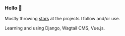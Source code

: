 ### Hello 👋

Mostly throwing [stars](https://github.com/TravellerSam?tab=stars) at the projects I follow and/or use. 

Learning and using Django, Wagtail CMS, Vue.js.

<!--
**TravellerSam/TravellerSam** is a ✨ _special_ ✨ repository because its `README.md` (this file) appears on your GitHub profile.

Here are some ideas to get you started:

- 🔭 I’m currently working on ...
- 🌱 I’m currently learning ...
- 👯 I’m looking to collaborate on ...
- 🤔 I’m looking for help with ...
- 💬 Ask me about ...
- 📫 How to reach me: ...
- 😄 Pronouns: ...
- ⚡ Fun fact: ...
-->
